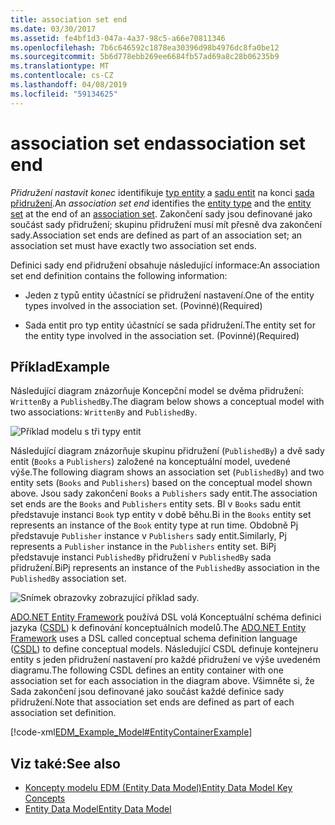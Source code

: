```yaml
---
title: association set end
ms.date: 03/30/2017
ms.assetid: fe4bf1d3-047a-4a37-98c5-a66e70811346
ms.openlocfilehash: 7b6c646592c1878ea30396d98b4976dc8fa0be12
ms.sourcegitcommit: 5b6d778ebb269ee6684fb57ad69a8c28b06235b9
ms.translationtype: MT
ms.contentlocale: cs-CZ
ms.lasthandoff: 04/08/2019
ms.locfileid: "59134625"
---
```

# <a name="association-set-end"></a><span data-ttu-id="7536c-102">association set end</span><span class="sxs-lookup"><span data-stu-id="7536c-102">association set end</span></span>
<span data-ttu-id="7536c-103">*Přidružení nastavit konec* identifikuje [typ entity](../../../../docs/framework/data/adonet/entity-type.md) a [sadu entit](../../../../docs/framework/data/adonet/entity-set.md) na konci [sada přidružení](../../../../docs/framework/data/adonet/association-set.md).</span><span class="sxs-lookup"><span data-stu-id="7536c-103">An *association set end* identifies the [entity type](../../../../docs/framework/data/adonet/entity-type.md) and the [entity set](../../../../docs/framework/data/adonet/entity-set.md) at the end of an [association set](../../../../docs/framework/data/adonet/association-set.md).</span></span> <span data-ttu-id="7536c-104">Zakončení sady jsou definované jako součást sady přidružení; skupinu přidružení musí mít přesně dva zakončení sady.</span><span class="sxs-lookup"><span data-stu-id="7536c-104">Association set ends are defined as part of an association set; an association set must have exactly two association set ends.</span></span>  
  
 <span data-ttu-id="7536c-105">Definici sady end přidružení obsahuje následující informace:</span><span class="sxs-lookup"><span data-stu-id="7536c-105">An association set end definition contains the following information:</span></span>  
  
-   <span data-ttu-id="7536c-106">Jeden z typů entity účastnící se přidružení nastavení.</span><span class="sxs-lookup"><span data-stu-id="7536c-106">One of the entity types involved in the association set.</span></span> <span data-ttu-id="7536c-107">(Povinné)</span><span class="sxs-lookup"><span data-stu-id="7536c-107">(Required)</span></span>  
  
-   <span data-ttu-id="7536c-108">Sada entit pro typ entity účastnící se sada přidružení.</span><span class="sxs-lookup"><span data-stu-id="7536c-108">The entity set for the entity type involved in the association set.</span></span> <span data-ttu-id="7536c-109">(Povinné)</span><span class="sxs-lookup"><span data-stu-id="7536c-109">(Required)</span></span>  
  
## <a name="example"></a><span data-ttu-id="7536c-110">Příklad</span><span class="sxs-lookup"><span data-stu-id="7536c-110">Example</span></span>  
 <span data-ttu-id="7536c-111">Následující diagram znázorňuje Koncepční model se dvěma přidružení: `WrittenBy` a `PublishedBy`.</span><span class="sxs-lookup"><span data-stu-id="7536c-111">The diagram below shows a conceptual model with two associations: `WrittenBy` and `PublishedBy`.</span></span>  
  
 ![Příklad modelu s tři typy entit](./media/association-set-end/example-model-three-entity-types.gif)  
  
 <span data-ttu-id="7536c-113">Následující diagram znázorňuje skupinu přidružení (`PublishedBy`) a dvě sady entit (`Books` a `Publishers`) založené na konceptuální model, uvedené výše.</span><span class="sxs-lookup"><span data-stu-id="7536c-113">The following diagram shows an association set (`PublishedBy`) and two entity sets (`Books` and `Publishers`) based on the conceptual model shown above.</span></span> <span data-ttu-id="7536c-114">Jsou sady zakončení `Books` a `Publishers` sady entit.</span><span class="sxs-lookup"><span data-stu-id="7536c-114">The association set ends are the `Books` and `Publishers` entity sets.</span></span> <span data-ttu-id="7536c-115">BI v `Books` sadu entit představuje instanci `Book` typ entity v době běhu.</span><span class="sxs-lookup"><span data-stu-id="7536c-115">Bi in the `Books` entity set represents an instance of the `Book` entity type at run time.</span></span> <span data-ttu-id="7536c-116">Obdobně Pj představuje `Publisher` instance v `Publishers` sady entit.</span><span class="sxs-lookup"><span data-stu-id="7536c-116">Similarly, Pj represents a `Publisher` instance in the `Publishers` entity set.</span></span> <span data-ttu-id="7536c-117">BiPj představuje instanci `PublishedBy` přidružení v `PublishedBy` sada přidružení.</span><span class="sxs-lookup"><span data-stu-id="7536c-117">BiPj represents an instance of the `PublishedBy` association in the `PublishedBy` association set.</span></span>  
  
 ![Snímek obrazovky zobrazující příklad sady.](./media/association-set-end/sets-example-association.gif)  
  
 <span data-ttu-id="7536c-119">[ADO.NET Entity Framework](../../../../docs/framework/data/adonet/ef/index.md) používá DSL volá Konceptuální schéma definici jazyka ([CSDL](../../../../docs/framework/data/adonet/ef/language-reference/csdl-specification.md)) k definování konceptuálních modelů.</span><span class="sxs-lookup"><span data-stu-id="7536c-119">The [ADO.NET Entity Framework](../../../../docs/framework/data/adonet/ef/index.md) uses a DSL called conceptual schema definition language ([CSDL](../../../../docs/framework/data/adonet/ef/language-reference/csdl-specification.md)) to define conceptual models.</span></span> <span data-ttu-id="7536c-120">Následující CSDL definuje kontejneru entity s jeden přidružení nastavení pro každé přidružení ve výše uvedeném diagramu.</span><span class="sxs-lookup"><span data-stu-id="7536c-120">The following CSDL defines an entity container with one association set for each association in the diagram above.</span></span> <span data-ttu-id="7536c-121">Všimněte si, že Sada zakončení jsou definované jako součást každé definice sady přidružení.</span><span class="sxs-lookup"><span data-stu-id="7536c-121">Note that association set ends are defined as part of each association set definition.</span></span>  
  
 [!code-xml[EDM_Example_Model#EntityContainerExample](../../../../samples/snippets/xml/VS_Snippets_Data/edm_example_model/xml/books.edmx#entitycontainerexample)]  
  
## <a name="see-also"></a><span data-ttu-id="7536c-122">Viz také:</span><span class="sxs-lookup"><span data-stu-id="7536c-122">See also</span></span>

- [<span data-ttu-id="7536c-123">Koncepty modelu EDM (Entity Data Model)</span><span class="sxs-lookup"><span data-stu-id="7536c-123">Entity Data Model Key Concepts</span></span>](../../../../docs/framework/data/adonet/entity-data-model-key-concepts.md)
- [<span data-ttu-id="7536c-124">Entity Data Model</span><span class="sxs-lookup"><span data-stu-id="7536c-124">Entity Data Model</span></span>](../../../../docs/framework/data/adonet/entity-data-model.md)
